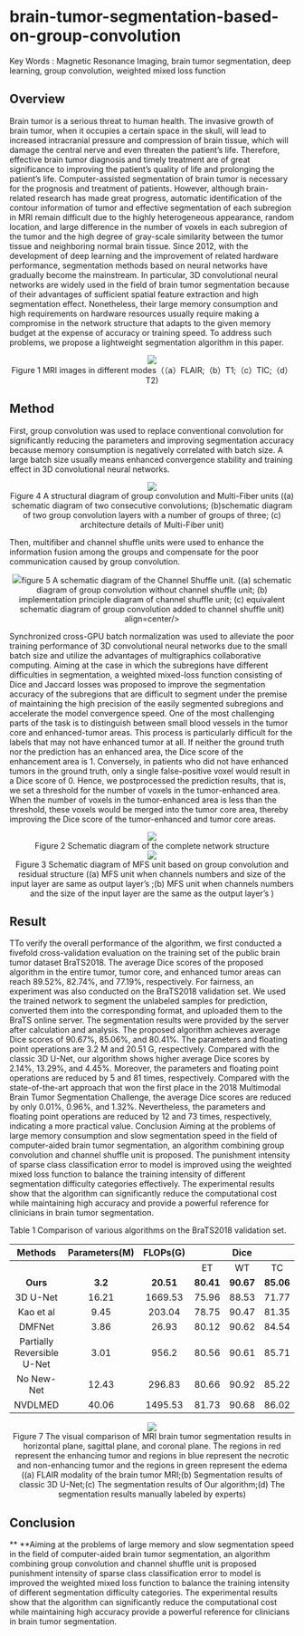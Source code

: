 # brain-tumor-segmentation-based-on-group-convolution
Key Words : Magnetic Resonance Imaging, brain tumor segmentation, deep learning, group convolution, weighted mixed loss function


## Overview

  Brain tumor is a serious threat to human health. The invasive growth of brain tumor, when it occupies a certain space in the skull, will lead to increased intracranial pressure and compression of brain tissue, which will damage the central nerve and even threaten the patient’s life. Therefore, effective brain tumor diagnosis and timely treatment are of great significance to improving the patient’s quality of life and prolonging the patient’s life. Computer-assisted segmentation of brain tumor is necessary for the prognosis and treatment of patients. However, although brain-related research has made great progress, automatic identification of the contour information of tumor and effective segmentation of each subregion in MRI remain difficult due to the highly heterogeneous appearance, random location, and large difference in the number of voxels in each subregion of the tumor and the high degree of gray-scale similarity between the tumor tissue and neighboring normal brain tissue. Since 2012, with the development of deep learning and the improvement of related hardware performance, segmentation methods based on neural networks have gradually become the mainstream. In particular, 3D convolutional neural networks are widely used in the field of brain tumor segmentation because of their advantages of sufficient spatial feature extraction and high segmentation effect. Nonetheless, their large memory consumption and high requirements on hardware resources usually require making a compromise in the network structure that adapts to the given memory budget at the expense of accuracy or training speed. To address such problems, we propose a lightweight segmentation algorithm in this paper.

<div  align="center">  
 <img src="https://github.com/easthorse/brain-tumor-segmentation-based-on-group-convolution/blob/base/figure/Figure1.png"
     align=center/>
</div>

<center>Figure 1 MRI images in different modes（（a）FLAIR;（b）T1;（c）TIC;（d）T2) </center>


## Method 

  First, group convolution was used to replace conventional convolution for significantly reducing the parameters and improving segmentation accuracy because memory consumption is negatively correlated with batch size. A large batch size usually means enhanced convergence stability and training effect in 3D convolutional neural networks. 
  
<div  align="center">  
 <img src="https://github.com/easthorse/brain-tumor-segmentation-based-on-group-convolution/blob/base/figure/Figure4.png"
     align=center/>
</div>

<center> Figure 4 A structural diagram of group convolution and Multi-Fiber units ((a) schematic diagram of two consecutive convolutions; (b)schematic diagram of two group convolution layers with a number of groups of three; (c) architecture details of Multi-Fiber unit) </center>
  
  Then, multifiber and channel shuffle units were used to enhance the information fusion among the groups and compensate for the poor communication caused by group convolution. 
  <div  align="center">  
 <img src="https://github.com/easthorse/brain-tumor-segmentation-based-on-group-convolution/blob/base/figure/Figure5.png"
 <center>figure 5 A schematic diagram of the Channel Shuffle unit. ((a) schematic diagram of group convolution without channel shuffle unit; (b) implementation principle diagram of channel shuffle unit; (c) equivalent schematic diagram of group convolution added to channel shuffle unit)  </center>
     align=center/>
</div>

  Synchronized cross-GPU batch normalization was used to alleviate the poor training performance of 3D convolutional neural networks due to the small batch size and utilize the advantages of multigraphics collaborative computing. Aiming at the case in which the subregions have different difficulties in segmentation, a weighted mixed-loss function consisting of Dice and Jaccard losses was proposed to improve the segmentation accuracy of the subregions that are difficult to segment under the premise of maintaining the high precision of the easily segmented subregions and accelerate the model convergence speed. One of the most challenging parts of the task is to distinguish between small blood vessels in the tumor core and enhanced-tumor areas. This process is particularly difficult for the labels that may not have enhanced tumor at all. If neither the ground truth nor the prediction has an enhanced area, the Dice score of the enhancement area is 1. Conversely, in patients who did not have enhanced tumors in the ground truth, only a single false-positive voxel would result in a Dice score of 0. Hence, we postprocessed the prediction results, that is, we set a threshold for the number of voxels in the tumor-enhanced area. When the number of voxels in the tumor-enhanced area is less than the threshold, these voxels would be merged into the tumor core area, thereby improving the Dice score of the tumor-enhanced and tumor core areas.
  
<div  align="center">  
 <img src="https://github.com/easthorse/brain-tumor-segmentation-based-on-group-convolution/blob/base/figure/Figure2.png"
     align=center/>
</div>
<center>Figure 2 Schematic diagram of the complete network structure</center>
<div  align="center">  
 <img src="https://github.com/easthorse/brain-tumor-segmentation-based-on-group-convolution/blob/base/figure/Figure3.png"
     align=center/>
</div>

<center>Figure 3 Schematic diagram of MFS unit based on group convolution and residual structure
((a) MFS unit when channels numbers and size of the input layer are same as output layer’s ;(b) MFS unit when channels numbers and the size of the input layer are the same as the output layer’s )
</center>

## Result

  TTo verify the overall performance of the algorithm, we first conducted a fivefold cross-validation evaluation on the training set of the public brain tumor dataset BraTS2018. The average Dice scores of the proposed algorithm in the entire tumor, tumor core, and enhanced tumor areas can reach 89.52%, 82.74%, and 77.19%, respectively. For fairness, an experiment was also conducted on the BraTS2018 validation set. We used the trained network to segment the unlabeled samples for prediction, converted them into the corresponding format, and uploaded them to the BraTS online server. The segmentation results were provided by the server after calculation and analysis. The proposed algorithm achieves average Dice scores of 90.67%, 85.06%, and 80.41%. The parameters and floating point operations are 3.2 M and 20.51 G, respectively. Compared with the classic 3D U-Net, our algorithm shows higher average Dice scores by 2.14%, 13.29%, and 4.45%. Moreover, the parameters and floating point operations are reduced by 5 and 81 times, respectively. Compared with the state-of-the-art approach that won the first place in the 2018 Multimodal Brain Tumor Segmentation Challenge, the average Dice scores are reduced by only 0.01%, 0.96%, and 1.32%. Nevertheless, the parameters and floating point operations are reduced by 12 and 73 times, respectively, indicating a more practical value. Conclusion Aiming at the problems of large memory consumption and slow segmentation speed in the field of computer-aided brain tumor segmentation, an algorithm combining group convolution and channel shuffle unit is proposed. The punishment intensity of sparse class classification error to model is improved using the weighted mixed loss function to balance the training intensity of different segmentation difficulty categories effectively. The experimental results show that the algorithm can significantly reduce the computational cost while maintaining high accuracy and provide a powerful reference for clinicians in brain tumor segmentation.

Table 1 Comparison of various algorithms on the BraTS2018 validation set.

| Methods                    | Parameters(M) | FLOPs(G)  |  |  Dice   |            |          |     HD95        |          |
|:---------------------------:|:---------------:|:-----------:|:-----------:|:-----------:|:-----------:|----------|:----------:|:----------:|
|                            |               |           | ET        | WT        | TC        | ET       | WT       | TC       |
| **Ours**                   | **3.2**       | **20.51** | **80.41** | **90.67** | **85.06** | **2.51** | **4.13** | **5.79** |
| 3D U-Net                   | 16.21         | 1669.53   | 75.96     | 88.53     | 71.77     | 6.04     | 17.1     | 11.62    |
| Kao et al                  | 9.45          | 203.04    | 78.75     | 90.47     | 81.35     | 3.81     | 4.32     | 7.56     |
| DMFNet                     | 3.86          | 26.93     | 80.12     | 90.62     | 84.54     | 3.06     | 4.66     | 6.31     |
| Partially Reversible U-Net | 3.01          | 956.2     | 80.56     | 90.61     | 85.71     | 3.35     | 5.61     | 7.83     |
| No New-Net                 | 12.43         | 296.83    | 80.66     | 90.92     | 85.22     | 2.74     | 5.83     | 7.2      |
| NVDLMED                    | 40.06         | 1495.53   | 81.73     | 90.68     | 86.02     | 3.82     | 4.41     | 6.84     |

<div  align="center">  
 <img src="https://github.com/easthorse/brain-tumor-segmentation-based-on-group-convolution/blob/base/figure/Figure7.png"
     align=center/>
</div>
<center>Figure 7 The visual comparison of MRI brain tumor segmentation results in horizontal plane, sagittal plane, and coronal plane. The regions in red represent the enhancing tumor and regions in blue represent the necrotic and non-enhancing tumor and the regions in green represent the edema ((a) FLAIR modality of the brain tumor MRI;(b) Segmentation results of classic 3D U-Net;(c) The segmentation results of Our algorithm;(d) The segmentation results manually labeled by experts)</center>

## Conclusion

** **Aiming at the problems of large memory and slow segmentation speed in the
field of computer-aided brain tumor segmentation, an algorithm combining group
convolution and channel shuffle unit is proposed punishment intensity of sparse
class classification error to model is improved  the weighted mixed loss
function to balance the training intensity of different segmentation difficulty
categories. The experimental results show that the algorithm can significantly
reduce the computational cost while maintaining high accuracy provide a powerful
reference for clinicians in brain tumor segmentation.
